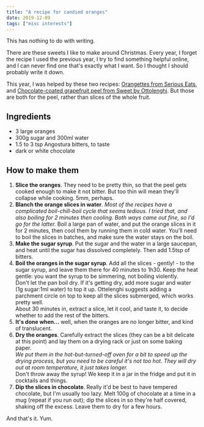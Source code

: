 ```yaml
---
title: "A recipe for candied oranges"
date: 2019-12-09
tags: ["misc interests"]
---
```


This has nothing to do with writing.

There are these sweets I like to make around Christmas. Every year, I forget the recipe I used the previous year, I try to find something helpful online, and I can never find one that's exactly what I want. So I thought I should probably write it down.

This year, I was helped by these two recipes: [Orangettes from Serious Eats](https://www.seriouseats.com/recipes/2012/01/orangettes-recipe-how-to-make-chocolate-orange.html), and [Chocolate-coated grapefruit peel from Sweet by Ottolenghi](http://mapetitekuhinjica.blogspot.com/2017/12/candied-grapefruit-peel-dipped-in-dark.html). But those are both for the peel, rather than slices of the whole fruit.

## Ingredients

- 3 large oranges
- 300g sugar and 300ml water
- 1.5 to 3 tsp Angostura bitters, to taste
- dark or white chocolate 

## How to make them

1. **Slice the oranges**. They need to be pretty thin, so that the peel gets cooked enough to make it not bitter. But too thin will mean they'll collapse while cooking. 5mm, perhaps.
2. **Blanch the orange slices in water**. *Most of the recipes have a complicated boil-chill-boil cycle that seems tedious. I tried that, and also boiling for 2 minutes then cooling. Both ways came out fine, so I'd go for the latter.* Boil a large pan of water, and put the orange slices in it for 2 minutes, then cool them by running them in cold water. You'll need to boil the slices in batches, and make sure the water stays on the boil.
3. **Make the sugar syrup**. Put the sugar and the water in a large saucepan, and heat until the sugar has dissolved completely. Then add 1.5tsp of bitters.
4. **Boil the oranges in the sugar syrup**. Add all the slices - gently! - to the sugar syrup, and leave them there for 40 minutes to 1h30. Keep the heat gentle: you want the syrup to be simmering, not boiling violently.
<br> Don't let the pan boil dry. If it's getting dry, add more sugar and water (1g sugar:1ml water) to top it up. Ottelenghi suggests adding a parchment circle on top to keep all the slices submerged, which works pretty well.
<br> About 30 minutes in, extract a slice, let it cool, and taste it, to decide whether to add the rest of the bitters.
5. **It's done when...** well, when the oranges are no longer bitter, and kind of translucent.
6. **Dry the oranges**. Carefully extract the slices (they can be a bit delicate at this point) and lay them on a drying rack or just on some baking paper.
<br> *We put them in the hot-but-turned-off oven for a bit to speed up the drying process, but you need to be careful it's not too hot. They will dry out at room temperature, it just takes longer.*
<br> Don't throw away the syrup! We keep it in a jar in the fridge and put it in cocktails and things.
7. **Dip the slices in chocolate**. Really it'd be best to have tempered chocolate, but I'm usually too lazy. Melt 100g of chocolate at a time in a mug (repeat if you run out); dip the slices in so they're half covered, shaking off the excess. Leave them to dry for a few hours.

And that's it. Yum.
